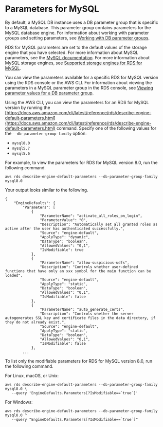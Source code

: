 # Parameters for MySQL<a name="Appendix.MySQL.Parameters"></a>

By default, a MySQL DB instance uses a DB parameter group that is specific to a MySQL database\. This parameter group contains parameters for the MySQL database engine\. For information about working with parameter groups and setting parameters, see [Working with DB parameter groups](USER_WorkingWithParamGroups.md)\.

RDS for MySQL parameters are set to the default values of the storage engine that you have selected\. For more information about MySQL parameters, see the [MySQL documentation](https://dev.mysql.com/doc/refman/8.0/en/server-system-variables.html)\. For more information about MySQL storage engines, see [Supported storage engines for RDS for MySQL](CHAP_MySQL.md#MySQL.Concepts.Storage)\.

You can view the parameters available for a specific RDS for MySQL version using the RDS console or the AWS CLI\. For information about viewing the parameters in a MySQL parameter group in the RDS console, see [Viewing parameter values for a DB parameter group](USER_WorkingWithParamGroups.md#USER_WorkingWithParamGroups.Viewing)\.

Using the AWS CLI, you can view the parameters for an RDS for MySQL version by running the [https://docs.aws.amazon.com/cli/latest/reference/rds/describe-engine-default-parameters.html](https://docs.aws.amazon.com/cli/latest/reference/rds/describe-engine-default-parameters.html) command\. Specify one of the following values for the `--db-parameter-group-family` option:
+ `mysql8.0`
+ `mysql5.7`
+ `mysql5.6`

For example, to view the parameters for RDS for MySQL version 8\.0, run the following command\.

```
aws rds describe-engine-default-parameters --db-parameter-group-family mysql8.0
```

Your output looks similar to the following\.

```
{
    "EngineDefaults": {
        "Parameters": [
            {
                "ParameterName": "activate_all_roles_on_login",
                "ParameterValue": "0",
                "Description": "Automatically set all granted roles as active after the user has authenticated successfully.",
                "Source": "engine-default",
                "ApplyType": "dynamic",
                "DataType": "boolean",
                "AllowedValues": "0,1",
                "IsModifiable": true
            },
            {
                "ParameterName": "allow-suspicious-udfs",
                "Description": "Controls whether user-defined functions that have only an xxx symbol for the main function can be loaded",
                "Source": "engine-default",
                "ApplyType": "static",
                "DataType": "boolean",
                "AllowedValues": "0,1",
                "IsModifiable": false
            },
            {
                "ParameterName": "auto_generate_certs",
                "Description": "Controls whether the server autogenerates SSL key and certificate files in the data directory, if they do not already exist.",
                "Source": "engine-default",
                "ApplyType": "static",
                "DataType": "boolean",
                "AllowedValues": "0,1",
                "IsModifiable": false
            },            
        ...
```

To list only the modifiable parameters for RDS for MySQL version 8\.0, run the following command\.

For Linux, macOS, or Unix:

```
aws rds describe-engine-default-parameters --db-parameter-group-family mysql8.0 \
   --query 'EngineDefaults.Parameters[?IsModifiable==`true`]'
```

For Windows:

```
aws rds describe-engine-default-parameters --db-parameter-group-family mysql8.0 ^
   --query "EngineDefaults.Parameters[?IsModifiable==`true`]"
```